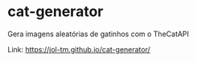 # cat-generator

Gera imagens aleatórias de gatinhos com o TheCatAPI 

Link: https://jol-tm.github.io/cat-generator/
